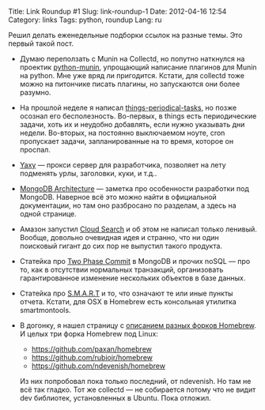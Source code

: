 Title: Link Roundup #1
Slug: link-roundup-1
Date: 2012-04-16 12:54
Category: links
Tags: python, roundup
Lang: ru

Решил делать еженедельные подборки ссылок на разные темы. Это первый такой пост.

* Думаю переползать с Munin на Collectd, но попутно наткнулся на проектик [python-munin](https://github.com/samuel/python-munin), упрощающий написание плагинов для Munin на python. Мне уже вряд ли пригодится. Кстати, для collectd тоже можно на питончике писать плагины, но запускаются они более разумно.
* На прошлой неделе я написал [things-periodical-tasks](https://github.com/svetlyak40wt/things-periodical-tasks), но позже осознал его бесполезность. Во-первых, в things есть периодические задачи, хоть их и неудобно добавлять, если нужно указывать дни недели. Во-вторых, на постоянно выключаемом ноуте, cron пропускает задачи, запланированные на то время, которое он проспал.
* [Yaxy](https://github.com/Kolyaj/Yaxy) — прокси сервер для разработчика, позволяет на лету подменять урлы, заголовки, куки, и т.д..
* [MongoDB Architecture](http://horicky.blogspot.com/2012/04/mongodb-architecture.html) — заметка про особенности разработки под MongoDB. Наверное всё это можно найти в официальной документации, но там оно разбросано по разделам, а здесь на одной странице.
* Амазон запустил [Cloud Search](http://aws.typepad.com/aws/2012/04/amazon-cloudsearch-start-searching-in-one-hour.html) и об этом не написал только ленивый. Вообще, довольно очевидная идея и странно, что ни один поисковый гигант до сих пор не выпустил такого продукта.
* Статейка про [Two Phase Commit](http://cookbook.mongodb.org/patterns/perform-two-phase-commits/) в MongoDB и прочих noSQL — про то, как в отсутствии нормальных транзакций, организовать гарантированное изменение нескольких объектов в базе данных.
* Статейка про [S.M.A.R.T](http://www.ixbt.com/storage/hdd-smart-testing.shtml) и то, что означают те или иные пункты отчета. Кстати, для OSX в Homebrew есть консольная утилитка smartmontools.
* В догонку, я нашел страницу с [описанием разных форков Homebrew](https://github.com/mxcl/homebrew/wiki/Interesting-Branches). И целых три форка Homebrew под Linux:

    * <https://github.com/paxan/homebrew>
    * <https://github.com/rubiojr/homebrew>
    * <https://github.com/ndevenish/homebrew>

    Из них попробовал пока только последний, от ndevenish. Но там не всё так гладко. Тот же collectd — не собирается потому что не видит dev библиотек, установленных в Ubuntu. Пока отложил.
